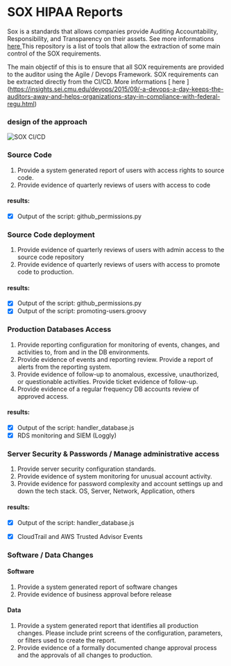 # SOX HIPAA Reports

Sox is a standards that allows companies provide Auditing Accountability, Responsibility, and Transparency on their assets. See more informations [ here ](https://en.wikipedia.org/wiki/Sarbanes%E2%80%93Oxley_Act)
This repository is a list of tools that allow the extraction of some main control of the SOX requirements.

The main objectif of this is to ensure that all SOX requirements are provided to the auditor using the Agile / Devops Framework. SOX requirements can be extracted directly from the CI/CD. More informations [ here ] (https://insights.sei.cmu.edu/devops/2015/09/-a-devops-a-day-keeps-the-auditors-away-and-helps-organizations-stay-in-compliance-with-federal-regu.html)

### design of the approach

![ SOX CI/CD ](https://github.com/fsclyde/sox-hipaa-devops/blob/master/images/soc_ci-cd.png "SOX")

### Source Code

1. Provide a system generated report of users with access rights to source code.
2. Provide evidence of quarterly reviews of users with access to code

#### results:

* [x] Output of the script: github_permissions.py

### Source Code deployment

1. Provide evidence of quarterly reviews of users with admin access to the source code repository
2. Provide evidence of quarterly reviews of users with access to promote code to production.

#### results:

* [x] Output of the script: github_permissions.py
* [x] Output of the script: promoting-users.groovy

### Production Databases Access

1. Provide reporting configuration for monitoring of events, changes, and activities to, from and in the DB environments.
2. Provide evidence of events and reporting review. Provide a report of alerts from the reporting system.
3. Provide evidence of follow-up to anomalous, excessive, unauthorized, or questionable activities. Provide ticket evidence of follow-up.
4. Provide evidence of a regular frequency DB accounts review of approved access.


#### results:

* [x] Output of the script: handler_database.js
* [x] RDS monitoring and SIEM (Loggly)

### Server Security & Passwords / Manage administrative access

1. Provide server security configuration standards.
2. Provide evidence of system monitoring for unusual account activity.
3. Provide evidence for password complexity and account settings up and down the tech stack. OS, Server, Network, Application, others

#### results:

* [x] Output of the script: handler_database.js
* [x] CloudTrail and AWS Trusted Advisor Events


###  Software / Data Changes

#### Software

1. Provide a system generated report of software changes
2. Provide evidence of business approval before release

#### Data

1. Provide a system generated report that identifies all production changes. Please include print screens of the configuration, parameters, or filters used to create the report.
2. Provide evidence of a formally documented change approval process and the approvals of all changes to production.

